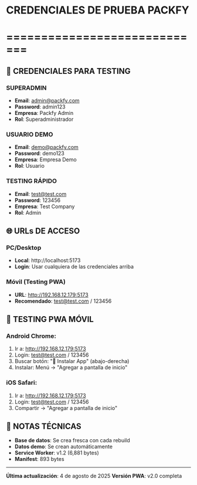 # CREDENCIALES DE PRUEBA PACKFY
# =============================

## 🔑 CREDENCIALES PARA TESTING

### SUPERADMIN
- **Email**: admin@packfy.com
- **Password**: admin123
- **Empresa**: Packfy Admin
- **Rol**: Superadministrador

### USUARIO DEMO
- **Email**: demo@packfy.com  
- **Password**: demo123
- **Empresa**: Empresa Demo
- **Rol**: Usuario

### TESTING RÁPIDO
- **Email**: test@test.com
- **Password**: 123456
- **Empresa**: Test Company
- **Rol**: Admin

## 🌐 URLs DE ACCESO

### PC/Desktop
- **Local**: http://localhost:5173
- **Login**: Usar cualquiera de las credenciales arriba

### Móvil (Testing PWA)
- **URL**: http://192.168.12.179:5173
- **Recomendado**: test@test.com / 123456

## 📱 TESTING PWA MÓVIL

### Android Chrome:
1. Ir a: http://192.168.12.179:5173
2. Login: test@test.com / 123456  
3. Buscar botón: "📱 Instalar App" (abajo-derecha)
4. Instalar: Menú → "Agregar a pantalla de inicio"

### iOS Safari:
1. Ir a: http://192.168.12.179:5173
2. Login: test@test.com / 123456
3. Compartir → "Agregar a pantalla de inicio"

## 🔧 NOTAS TÉCNICAS

- **Base de datos**: Se crea fresca con cada rebuild
- **Datos demo**: Se crean automáticamente
- **Service Worker**: v1.2 (6,881 bytes)
- **Manifest**: 893 bytes

---
**Última actualización**: 4 de agosto de 2025
**Versión PWA**: v2.0 completa
